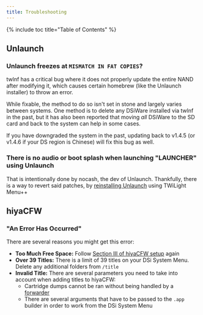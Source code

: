 ```yaml
---
title: Troubleshooting
---
```


{% include toc title="Table of Contents" %}

## Unlaunch
### Unlaunch freezes at `MISMATCH IN FAT COPIES`?
twlnf has a critical bug where it does not properly update the entire NAND after modifying it, which causes certain homebrew (like the Unlaunch installer) to throw an error.

While fixable, the method to do so isn't set in stone and largely varies between systems. One method is to delete any DSiWare installed via twlnf in the past, but it has also been reported that moving *all* DSiWare to the SD card and back to the system can help in some cases.

If you have downgraded the system in the past, updating back to v1.4.5 (or v1.4.6 if your DS region is Chinese) will fix this bug as well.

### There is no audio or boot splash when launching "LAUNCHER" using Unlaunch
That is intentionally done by nocash, the dev of Unlaunch. Thankfully, there is a way to revert said patches, by [reinstalling Unlaunch](/installing-unlaunch) using TWiLight Menu++

## hiyaCFW
### "An Error Has Occurred"
There are several reasons you might get this error:

- **Too Much Free Space:** Follow [Section III of hiyaCFW setup](/hiyacfw-setup#section-iii---maximizing-available-space) again
- **Over 39 Titles:** There is a limit of 39 titles on your DSi System Menu. Delete any additional folders from `/title`
- **Invalid Title:** There are several parameters you need to take into account when adding titles to hiyaCFW:
   - Cartridge dumps cannot be ran without being handled by a [forwarder](/nds-bootstrap-forwarder)
   - There are several arguments that have to be passed to the `.app` builder in order to work from the DSi System Menu
